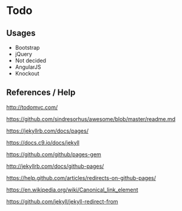 # Todo
## Usages 
* Bootstrap
* jQuery
* Not decided
 * AngularJS
 * Knockout

## References / Help
http://todomvc.com/

https://github.com/sindresorhus/awesome/blob/master/readme.md

https://jekyllrb.com/docs/pages/

https://docs.c9.io/docs/jekyll

https://github.com/github/pages-gem

http://jekyllrb.com/docs/github-pages/

https://help.github.com/articles/redirects-on-github-pages/

https://en.wikipedia.org/wiki/Canonical_link_element

https://github.com/jekyll/jekyll-redirect-from

